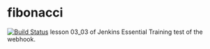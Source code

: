 # fibonacci
[![Build Status](http://52.87.73.11/buildStatus/icon?job=Pipeline_fibonacci)](http://52.87.73.11/job/Pipeline_fibonacci/)
lesson 03_03 of Jenkins Essential Training
test of the webhook.
